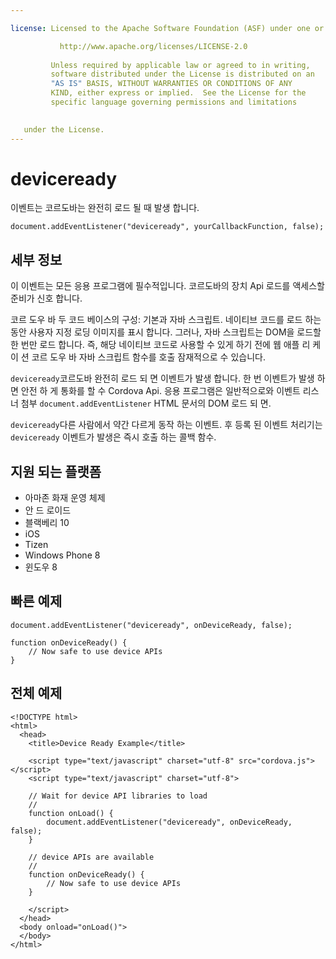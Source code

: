 ```yaml
---

license: Licensed to the Apache Software Foundation (ASF) under one or more contributor license agreements. See the NOTICE file distributed with this work for additional information regarding copyright ownership. The ASF licenses this file to you under the Apache License, Version 2.0 (the "License"); you may not use this file except in compliance with the License. You may obtain a copy of the License at

           http://www.apache.org/licenses/LICENSE-2.0
    
         Unless required by applicable law or agreed to in writing,
         software distributed under the License is distributed on an
         "AS IS" BASIS, WITHOUT WARRANTIES OR CONDITIONS OF ANY
         KIND, either express or implied.  See the License for the
         specific language governing permissions and limitations
    

   under the License.
---
```


# deviceready

이벤트는 코르도바는 완전히 로드 될 때 발생 합니다.

    document.addEventListener("deviceready", yourCallbackFunction, false);
    

## 세부 정보

이 이벤트는 모든 응용 프로그램에 필수적입니다. 코르도바의 장치 Api 로드를 액세스할 준비가 신호 합니다.

코르 도우 바 두 코드 베이스의 구성: 기본과 자바 스크립트. 네이티브 코드를 로드 하는 동안 사용자 지정 로딩 이미지를 표시 합니다. 그러나, 자바 스크립트는 DOM을 로드할 한 번만 로드 합니다. 즉, 해당 네이티브 코드로 사용할 수 있게 하기 전에 웹 애플 리 케이 션 코르 도우 바 자바 스크립트 함수를 호출 잠재적으로 수 있습니다.

`deviceready`코르도바 완전히 로드 되 면 이벤트가 발생 합니다. 한 번 이벤트가 발생 하면 안전 하 게 통화를 할 수 Cordova Api. 응용 프로그램은 일반적으로와 이벤트 리스너 첨부 `document.addEventListener` HTML 문서의 DOM 로드 되 면.

`deviceready`다른 사람에서 약간 다르게 동작 하는 이벤트. 후 등록 된 이벤트 처리기는 `deviceready` 이벤트가 발생은 즉시 호출 하는 콜백 함수.

## 지원 되는 플랫폼

*   아마존 화재 운영 체제
*   안 드 로이드
*   블랙베리 10
*   iOS
*   Tizen
*   Windows Phone 8
*   윈도우 8

## 빠른 예제

    document.addEventListener("deviceready", onDeviceReady, false);
    
    function onDeviceReady() {
        // Now safe to use device APIs
    }
    

## 전체 예제

    <!DOCTYPE html>
    <html>
      <head>
        <title>Device Ready Example</title>
    
        <script type="text/javascript" charset="utf-8" src="cordova.js"></script>
        <script type="text/javascript" charset="utf-8">
    
        // Wait for device API libraries to load
        //
        function onLoad() {
            document.addEventListener("deviceready", onDeviceReady, false);
        }
    
        // device APIs are available
        //
        function onDeviceReady() {
            // Now safe to use device APIs
        }
    
        </script>
      </head>
      <body onload="onLoad()">
      </body>
    </html>